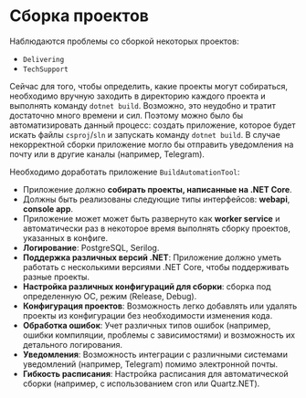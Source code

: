 # Сборка проектов

Наблюдаются проблемы со сборкой некоторых проектов:
- `Delivering`
- `TechSupport`

Сейчас для того, чтобы определить, какие проекты могут собираться, необходимо вручную заходить в директорию каждого проекта и выполнять команду `dotnet build`. Возможно, это неудобно и тратит достаточно много времени и сил.
Поэтому можно было бы автоматизировать данный процесс: создать приложение, которое будет искать файлы `csproj`/`sln` и запускать команду `dotnet build`. В случае некорректной сборки приложение могло бы отправить уведомления на почту или в другие каналы (например, Telegram).

Необходимо доработать приложение `BuildAutomationTool`:
- Приложение должно **собирать проекты, написанные на .NET Core**.
- Должны быть реализованы следующие типы интерфейсов: **webapi**, **console app**.
- Приложение может может быть развернуто как **worker service** и автоматически раз в некоторое время выполнять сборку проектов, указанных в конфиге.
- **Логирование**: PostgreSQL, Serilog.
- **Поддержка различных версий .NET**: Приложение должно уметь работать с несколькими версиями .NET Core, чтобы поддерживать разные проекты.
- **Настройка различных конфигураций для сборки**: сборка под определенную ОС, режим (Release, Debug).
- **Конфигурация проектов**: Возможность легко добавлять или удалять проекты из конфигурации без необходимости изменения кода.
- **Обработка ошибок**: Учет различных типов ошибок (например, ошибки компиляции, проблемы с зависимостями) и возможность их детального логирования.
- **Уведомления**: Возможность интеграции с различными системами уведомлений (например, Telegram) помимо электронной почты.
- **Гибкость расписания**: Настройка расписания для автоматической сборки (например, с использованием cron или Quartz.NET).
